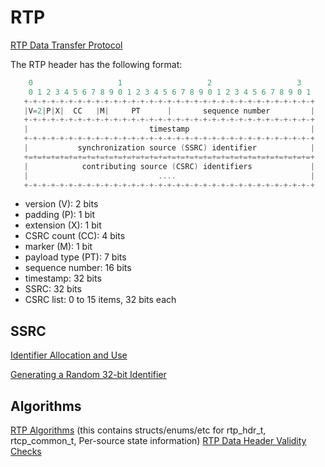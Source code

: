 # RTP

[RTP Data Transfer Protocol](https://tools.ietf.org/html/rfc3550#section-5)

The RTP header has the following format:

```c
    0                   1                   2                   3
    0 1 2 3 4 5 6 7 8 9 0 1 2 3 4 5 6 7 8 9 0 1 2 3 4 5 6 7 8 9 0 1
   +-+-+-+-+-+-+-+-+-+-+-+-+-+-+-+-+-+-+-+-+-+-+-+-+-+-+-+-+-+-+-+-+
   |V=2|P|X|  CC   |M|     PT      |       sequence number         |
   +-+-+-+-+-+-+-+-+-+-+-+-+-+-+-+-+-+-+-+-+-+-+-+-+-+-+-+-+-+-+-+-+
   |                           timestamp                           |
   +-+-+-+-+-+-+-+-+-+-+-+-+-+-+-+-+-+-+-+-+-+-+-+-+-+-+-+-+-+-+-+-+
   |           synchronization source (SSRC) identifier            |
   +=+=+=+=+=+=+=+=+=+=+=+=+=+=+=+=+=+=+=+=+=+=+=+=+=+=+=+=+=+=+=+=+
   |            contributing source (CSRC) identifiers             |
   |                             ....                              |
   +-+-+-+-+-+-+-+-+-+-+-+-+-+-+-+-+-+-+-+-+-+-+-+-+-+-+-+-+-+-+-+-+
```

- version (V): 2 bits
- padding (P): 1 bit
- extension (X): 1 bit
- CSRC count (CC): 4 bits
- marker (M): 1 bit
- payload type (PT): 7 bits
- sequence number: 16 bits
- timestamp: 32 bits
- SSRC: 32 bits
- CSRC list: 0 to 15 items, 32 bits each

## SSRC

[Identifier Allocation and Use](https://tools.ietf.org/html/rfc3550#section-8)

[Generating a Random 32-bit Identifier](https://tools.ietf.org/html/rfc3550#appendix-A.6)

## Algorithms

[RTP Algorithms](https://tools.ietf.org/html/rfc3550#page-75)
(this contains structs/enums/etc for rtp_hdr_t, rtcp_common_t, Per-source state information)
[RTP Data Header Validity Checks](https://tools.ietf.org/html/rfc3550#appendix-A.1)
